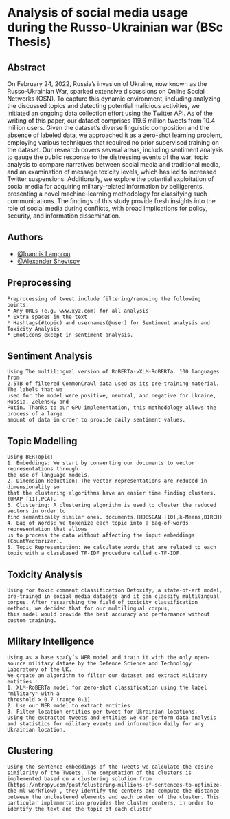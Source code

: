 # Analysis of social media usage during the Russo-Ukrainian war (BSc Thesis)



## Abstract

On February 24, 2022, Russia’s invasion of Ukraine, now
known as the Russo-Ukrainian War, sparked extensive discussions on Online Social Networks (OSN). To capture this
dynamic environment, including analyzing the discussed topics and detecting potential malicious activities, we initiated
an ongoing data collection effort using the Twitter API. As
of the writing of this paper, our dataset comprises 119.6 million tweets from 10.4 million users. Given the dataset’s diverse linguistic composition and the absence of labeled data,
we approached it as a zero-shot learning problem, employing
various techniques that required no prior supervised training
on the dataset.
Our research covers several areas, including sentiment analysis to gauge the public response to the distressing events of the
war, topic analysis to compare narratives between social media and traditional media, and an examination of message toxicity levels, which has led to increased Twitter suspensions.
Additionally, we explore the potential exploitation of social
media for acquiring military-related information by belligerents, presenting a novel machine-learning methodology for
classifying such communications.
The findings of this study provide fresh insights into the role
of social media during conflicts, with broad implications for
policy, security, and information dissemination.




## Authors

- [@Ioannis Lamprou](https://www.github.com/jlamprou)
- [@Alexander Shevtsov](https://github.com/alexdrk14)



## Preprocessing
    Preprocessing of tweet include filtering/removing the following points:
    * Any URLs (e.g. www.xyz.com) for all analysis
    * Extra spaces in the text
    * Hashtags(#topic) and usernames(@user) for Sentiment analysis and Toxicity Analysis
    * Emoticons except in sentiment analysis.

## Sentiment Analysis
    Using The multilingual version of RoBERTa->XLM-RoBERTa. 100 languages from
    2.5TB of filtered CommonCrawl data used as its pre-training material. The labels that we
    used for the model were positive, neutral, and negative for Ukraine, Russia, Zelensky and
    Putin. Thanks to our GPU implementation, this methodology allows the process of a large
    amount of data in order to provide daily sentiment values.

## Topic Modelling
    Using BERTopic:
    1. Embeddings: We start by converting our documents to vector representations through
    the use of language models.
    2. Dimension Reduction: The vector representations are reduced in dimensionality so
    that the clustering algorithms have an easier time finding clusters. (UMAP [11],PCA).
    3. Clustering: A clustering algorithm is used to cluster the reduced vectors in order to
    find semantically similar ones. documents.(HDBSCAN [10],k-Means,BIRCH)
    4. Bag of Words: We tokenize each topic into a bag-of-words representation that allows
    us to process the data without affecting the input embeddings (CountVectorizer).
    5. Topic Representation: We calculate words that are related to each topic with a classbased TF-IDF procedure called c-TF-IDF.

## Toxicity Analysis
    Using for toxic comment classification Detoxify, a state-of-art model,
    pre-trained in social media datasets and it can classify multilingual corpus. After researching the field of toxicity classification methods, we decided that for our multilingual corpus,
    this model would provide the best accuracy and performance without custom training.

## Military Intelligence
    Using as a base spaCy’s NER model and train it with the only open-source military datase by the Defence Science and Technology Laboratory of the UK. 
    We create an algorithm to filter our dataset and extract Military entities :
    1. XLM-RoBERTa model for zero-shot classification using the label "military" with a
    threshold > 0.7 (range 0-1)
    2. Use our NER model to extract entities
    3. Filter location entities per tweet for Ukrainian locations.
    Using the extracted tweets and entities we can perform data analysis and statistics for military events and information daily for any Ukrainian location.

## Clustering
    Using the sentence embeddings of the Tweets we calculate the cosine similarity of the Tweets. The computation of the clusters is implemented based on a clustering solution from (https://ntropy.com/post/clustering-millions-of-sentences-to-optimize-the-ml-workflow) , they identify the centers and compute the distance between the unclustered elements and each center of the cluster. This particular implementation provides the cluster centers, in order to identify the text and the topic of each cluster
